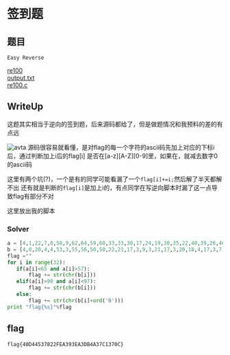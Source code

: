 # 签到题
## 题目
`Easy Reverse`

[re100](Reverse/re0/attachment/re100) \
[output.txt](Reverse/re0/src/output.txt) \
[re100.c](Reverse/re0/src/re100.c)

## WriteUp

这题其实相当于逆向的签到题，后来源码都给了，但是做题情况和我预料的差的有点远

![avta](https://images-cdn.shimo.im/bJ58mrJLzWIELngx/image.png__thumbnail)
源码很容易就看懂，是对flag的每一个字符的ascii码先加上对应的下标i后，通过判断加上i后的flag[i] 是否在[a-z][A-Z][0-9]里，如果在，就减去数字0的ascii码

这里有两个坑(?)，一个是有的同学可能看漏了一个`flag[i]+=i;`然后解了半天都解不出
还有就是判断的`flag[i]`是加上i的，有点同学在写逆向脚本时漏了这一点导致flag有部分不对

 这里放出我的脚本
### Solver
 ```python
a = [4,1,22,7,8,58,9,62,64,59,60,33,33,30,17,24,19,38,35,22,40,39,26,40,27,32,93,28,31,36,30,50]
b = [4,0,20,4,4,53,3,55,56,50,50,22,21,17,3,9,3,21,17,3,20,18,4,17,3,7,67,1,3,7,0,19]
flag =""
for i in range(32):
	if(a[i]<65 and a[i]>57):
		flag += str(chr(b[i]))
	elif(a[i]>90 and a[i]<97):
		flag += str(chr(b[i]))
	else:
		flag += str(chr(b[i]+ord('0')))
print "flag{%s}"%flag

 ```



## flag

`flag{40D44537822FEA393EA3DB4A37C1370C}`
